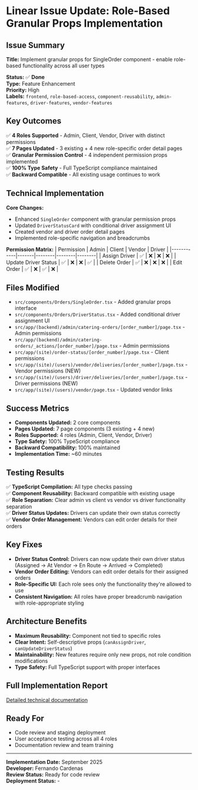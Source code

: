 # Linear Issue Update: Role-Based Granular Props Implementation

## Issue Summary

**Title:** Implement granular props for SingleOrder component - enable role-based functionality across all user types

**Status:** ✅ **Done**  
**Type:** Feature Enhancement  
**Priority:** High  
**Labels:** `frontend`, `role-based-access`, `component-reusability`, `admin-features`, `driver-features`, `vendor-features`

## Key Outcomes

✅ **4 Roles Supported** - Admin, Client, Vendor, Driver with distinct permissions  
✅ **7 Pages Updated** - 3 existing + 4 new role-specific order detail pages  
✅ **Granular Permission Control** - 4 independent permission props implemented  
✅ **100% Type Safety** - Full TypeScript compliance maintained  
✅ **Backward Compatible** - All existing usage continues to work

## Technical Implementation

**Core Changes:**

- Enhanced `SingleOrder` component with granular permission props
- Updated `DriverStatusCard` with conditional driver assignment UI
- Created vendor and driver order detail pages
- Implemented role-specific navigation and breadcrumbs

**Permission Matrix:**
| Permission | Admin | Client | Vendor | Driver |
|------------|-------|--------|--------|--------|
| Assign Driver | ✅ | ❌ | ❌ | ❌ |
| Update Driver Status | ✅ | ❌ | ❌ | ✅ |
| Delete Order | ✅ | ❌ | ❌ | ❌ |
| Edit Order | ✅ | ❌ | ✅ | ❌ |

## Files Modified

- `src/components/Orders/SingleOrder.tsx` - Added granular props interface
- `src/components/Orders/DriverStatus.tsx` - Added conditional driver assignment UI
- `src/app/(backend)/admin/catering-orders/[order_number]/page.tsx` - Admin permissions
- `src/app/(backend)/admin/catering-orders/_actions/[order_number]/page.tsx` - Admin permissions
- `src/app/(site)/order-status/[order_number]/page.tsx` - Client permissions
- `src/app/(site)/(users)/vendor/deliveries/[order_number]/page.tsx` - Vendor permissions (NEW)
- `src/app/(site)/(users)/driver/deliveries/[order_number]/page.tsx` - Driver permissions (NEW)
- `src/app/(site)/(users)/vendor/page.tsx` - Updated vendor links

## Success Metrics

- **Components Updated:** 2 core components
- **Pages Updated:** 7 page components (3 existing + 4 new)
- **Roles Supported:** 4 roles (Admin, Client, Vendor, Driver)
- **Type Safety:** 100% TypeScript compliance
- **Backward Compatibility:** 100% maintained
- **Implementation Time:** ~60 minutes

## Testing Results

✅ **TypeScript Compilation:** All type checks passing  
✅ **Component Reusability:** Backward compatible with existing usage  
✅ **Role Separation:** Clear admin vs client vs vendor vs driver functionality separation  
✅ **Driver Status Updates:** Drivers can update their own status correctly  
✅ **Vendor Order Management:** Vendors can edit order details for their orders

## Key Fixes

- **Driver Status Control:** Drivers can now update their own driver status (Assigned → At Vendor → En Route → Arrived → Completed)
- **Vendor Order Editing:** Vendors can edit order details for their assigned orders
- **Role-Specific UI:** Each role sees only the functionality they're allowed to use
- **Consistent Navigation:** All roles have proper breadcrumb navigation with role-appropriate styling

## Architecture Benefits

- **Maximum Reusability:** Component not tied to specific roles
- **Clear Intent:** Self-descriptive props (`canAssignDriver`, `canUpdateDriverStatus`)
- **Maintainability:** New features require only new props, not role condition modifications
- **Type Safety:** Full TypeScript support with proper interfaces

## Full Implementation Report

[Detailed technical documentation](./ROLE_BASED_GRANULAR_PROPS_IMPLEMENTATION.md)

## Ready For

- Code review and staging deployment
- User acceptance testing across all 4 roles
- Documentation review and team training

---

**Implementation Date:** September 2025  
**Developer:** Fernando Cardenas  
**Review Status:** Ready for code review  
**Deployment Status:** -
